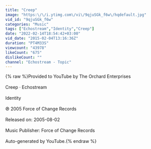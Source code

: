 ```yaml
---
title: "Creep"
image: "https:\/\/i.ytimg.com\/vi\/9qjuSGk_f6w\/hqdefault.jpg"
vid_id: "9qjuSGk_f6w"
categories: "Music"
tags: ["Echostream","Identity","Creep"]
date: "2022-02-14T18:54:42+03:00"
vid_date: "2015-02-04T13:16:36Z"
duration: "PT4M33S"
viewcount: "43978"
likeCount: "675"
dislikeCount: ""
channel: "Echostream - Topic"
---
```

{% raw %}Provided to YouTube by The Orchard Enterprises<br /><br />Creep · Echostream<br /><br />Identity<br /><br />℗ 2005 Force of Change Records<br /><br />Released on: 2005-08-02<br /><br />Music Publisher: Force of Change Records<br /><br />Auto-generated by YouTube.{% endraw %}
